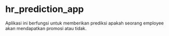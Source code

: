 # hr_prediction_app
Aplikasi ini berfungsi untuk memberikan prediksi apakah seorang employee akan mendapatkan promosi atau tidak.
